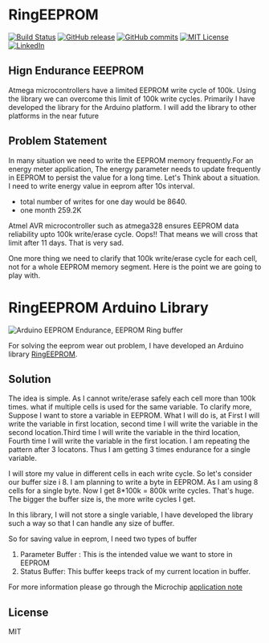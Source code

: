 
# RingEEPROM

<!-- Badges -->
[![Build Status][build-shield]][build-url]
[![GitHub release][release-shield]][release-url]
[![GitHub commits][commits-shield]][commits-url]
[![MIT License][license-shield]][license-url]
[![LinkedIn][linkedin-shield]][linkedin-url]

## Hign Endurance EEEPROM
Atmega microcontrollers have a limited EEPROM write cycle of 100k. Using the library we can overcome this limit of 100k write cycles. Primarily I have developed the library for the Arduino platform. I will add the library to other platforms in the near future
## Problem Statement 
In many situation we need to write the EEPROM memory frequently.For an energy meter application, The energy parameter needs  to update frequently in EEPROM to persist the value for a long time. 
Let's Think about a situation. 
I need to write energy value in eeprom after 10s interval.
- total number of writes for one day would be 8640. 
- one month 259.2K 

Atmel AVR microcontroller such as atmega328 ensures EEPROM data reliability  upto 100k write/erase cycle. Oops!! That means we will cross that limit after 11 days. That is very sad. 

One more thing we need to clarify that 100k write/erase cycle for each cell, not for a whole EEPROM memory segment. Here is the point we are going to play with. 

# RingEEPROM Arduino Library

![Arduino EEPROM Endurance, EEPROM Ring buffer](/resources/parallel_o_buffer.png "Parallel  O Buffer | Source: AVR101: High Endurance EEPROM Storage")

For solving the eeprom wear out problem, I have developed an Arduino library  [RingEEPROM]().

## Solution
The idea is simple. As I cannot write/erase safely each cell more than 100k times. what if multiple cells is used for the same variable. To clarify more, Suppose I want to store a variable in EEPROM. What I will do is, at First I will write the variable in first location, second time I will write the variable in the second location.Third time I will write the variable in the third location, Fourth time I will write the variable in the first location. I am repeating the pattern after 3 locatons. Thus I am getting 3 times endurance for a single variable. 

I will store my value in different cells in each write cycle. So let's consider our buffer size i 8. I am planning to write a byte in EEPROM. As I am using 8 cells for a single byte. Now I get 8*100k = 800k write cycles. That's huge. The bigger the  buffer size is, the more write cycles I get. 

In this library, I will not store a single variable, I have developed the library such a way so that I can handle any size of buffer. 

So for saving value in eeprom, I need two types of buffer 
 1. Parameter Buffer : This is the intended value we want to store in EEPROM
 2. Status Buffer: This buffer keeps track of my current location in buffer.

For more information please go through the Microchip [application note](http://ww1.microchip.com/downloads/en/appnotes/doc2526.pdf)

License
----
MIT

<!-- MARKDOWN LINKS & IMAGES -->
<!-- https://www.markdownguide.org/basic-syntax/#reference-style-links -->
[build-shield]:https://travis-ci.com/shuvangkar/RingEEPROM.svg?branch=master
[build-url]: https://travis-ci.com/github/shuvangkar/RingEEPROM

[release-shield]: https://img.shields.io/github/release/shuvangkar/RingEEPROM.svg
[release-url]: https://github.com/shuvangkar/RingEEPROM

[commits-shield]: https://img.shields.io/github/commits-since/shuvangkar/RingEEPROM/v0.1.0
[commits-url]: https://img.shields.io/github/commits-since/shuvangkar/RingEEPROM/v0.1.0


[license-shield]: https://img.shields.io/github/license/shuvangkar/RingEEPROM
[license-url]: https://github.com/shuvangkar/RingEEPROM/blob/master/LICENSE.txt


[linkedin-shield]: https://img.shields.io/badge/-LinkedIn-black.svg?logo=linkedin&colorB=555
[linkedin-url]: https://linkedin.com/in/shuvangkar